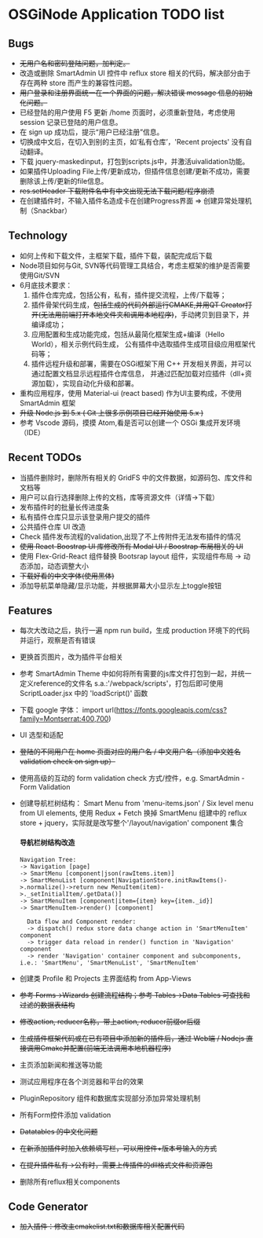 # OSGiNode Application TODO list

## Bugs
- ~~无用户名和密码登陆问题，加判定。~~
- 改造或删除 SmartAdmin UI 控件中 reflux store 相关的代码，解决部分由于存在两种 store 而产生的兼容性问题。
- ~~用户登录和注册界面统一在一个界面的问题，解决错误 message 信息的初始化问题。~~
- 已经登陆的用户使用 F5 更新 /home 页面时，必须重新登陆，考虑使用 session 记录已登陆的用户信息。
- 在 sign up 成功后，提示“用户已经注册”信息。
- 切换成中文后，在切入到别的主页，如‘私有仓库’，'Recent projects' 没有自动翻译。
- 下载 jquery-maskedinput，打包到scripts.js中，并激活uivalidation功能。
- 如果插件Uploading File上传/更新成功，但插件信息创建/更新不成功，需要删除该上传/更新的file信息。
- ~~res.setHeader 下载附件名中有中文出现无法下载问题/程序崩溃~~
- 在创建插件时，不输入插件名造成卡在创建Progress界面 => 创建异常处理机制（Snackbar）





## Technology
- 如何上传和下载文件，主框架下载，插件下载，装配完成后下载
- Node项目如何与Git, SVN等代码管理工具结合，考虑主框架的维护是否需要使用Git/SVN
- 6月底技术要求：
  1. 插件仓库完成，包括公有，私有，插件提交流程，上传/下载等；
  2. 插件骨架代码生成，~~包括生成的代码外部运行CMAKE,并用QT Creator打开(无法用前端打开本地文件夹和调用本地程序)~~，手动拷贝到目录下，并编译成功；
  3. 应用配置和生成功能完成，包括从最简化框架生成+编译（Hello World），相关示例代码生成，
     公有插件中选取插件生成项目级应用框架代码等；
  4. 插件远程升级和部署，需要在OSGi框架下用 C++ 开发相关界面，并可以通过配置文档显示远程插件仓库信息，
     并通过匹配加载对应插件（dll+资源加载），实现自动化升级和部署。
- 重构应用程序，使用 Material-ui (react based) 作为UI主要构成，不使用 SmartAdmin 框架
- ~~升级 Node.js 到 5.x ( Git 上很多示例项目已经开始使用 5.x )~~
- 参考 Vscode 源码，摸摸 Atom,看是否可以创建一个 OSGi 集成开发环境（IDE）

## Recent TODOs
- 当插件删除时，删除所有相关的 GridFS 中的文件数据，如源码包、库文件和文档等
- 用户可以自行选择删除上传的文档，库等资源文件（详情->下载）
- 发布插件时的批量长传进度条
- 私有插件仓库只显示该登录用户提交的插件
- 公共插件仓库 UI 改造
- Check 插件发布流程的validation,出现了不上传附件无法发布插件的情况
- ~~使用 React-Boostrap UI 库修改所有 Modal UI / Boostrap 布局相关的 UI~~
- 使用 Flex-Grid-React 组件替换 Bootsrap layout 组件，实现组件布局 -> 动态添加，动态调整大小
- ~~下载好看的中文字体(使用黑体)~~
- 添加导航菜单隐藏/显示功能，并根据屏幕大小显示左上toggle按钮


## Features
- 每次大改动之后，执行一遍 npm run build，生成 production 环境下的代码并运行，观察是否有错误
- 更换首页图片，改为插件平台相关
- 参考 SmartAdmin Theme 中如何将所有需要的js库文件打包到一起，并统一定义reference的文件名
  s.a.:'/webpack/scripts'，打包后即可使用 ScriptLoader.jsx 中的 'loadScript()' 函数
- 下载 google 字体： import url(https://fonts.googleapis.com/css?family=Montserrat:400,700)
- UI 选型和适配
- ~~登陆的不同用户在 home 页面对应的用户名 / 中文用户名（添加中文姓名validation check on sign up）~~
- 使用高级的互动的 form validation check 方式/控件，e.g. SmartAdmin - Form Validation
- 创建导航栏树结构： Smart Menu from 'menu-items.json' / Six level menu from UI elements,
  使用 Redux + Fetch 换掉 SmartMenu 组建中的 reflux store + jquery，实际就是改写整个'/layout/navigation'
  component 集合
  #### 导航栏树结构改造
  ```
  Navigation Tree:
  -> Navigation [page]
  -> SmartMenu [component|json(rawItems.item)]
  -> SmartMenuList [component|NavigationStore.initRawItems()->.normalize()->return new MenuItem(item)->._setInitialItem/.getData()]
  -> SmartMenuItem [component|item={item} key={item._id}]
  -> SmartMenuItem->render() [component]
  ```

  ```
    Data flow and Component render:
    -> dispatch() redux store data change action in 'SmartMenuItem' component
    -> trigger data reload in render() function in 'Navigation' component
    -> render 'Navigation' container component and subcomponents, i.e.: 'SmartMenu', 'SmartMenuList', 'SmartMenuItem'
  ```
- 创建类 Profile 和 Projects 主界面结构 from App-Views
- ~~参考 Forms->Wizards 创建流程结构；参考 Tables->Data Tables 可查找和过滤的数据表结构~~
- ~~修改action, reducer名称，带上action, reducer前缀or后缀~~
- ~~生成插件框架代码或在已有项目中添加新的插件后，通过 Web端 / Nodejs 直接调用Cmake并配置(前端无法调用本地机器程序)~~
- 主页添加新闻和推送等功能
- 测试应用程序在各个浏览器和平台的效果
- PluginRepository 组件和数据库实现部分添加异常处理机制
- 所有Form控件添加 validation
- ~~Datatables 的中文化问题~~
- ~~在新添加插件时加入依赖填写栏，可以用<select2>控件+版本号输入的方式~~
- ~~在提升插件私有->公有时，需要上传插件的dll格式文件和资源包~~
- 删除所有reflux相关components

## Code Generator
- ~~加入插件：修改主cmakelist.txt和数据库相关配置代码~~